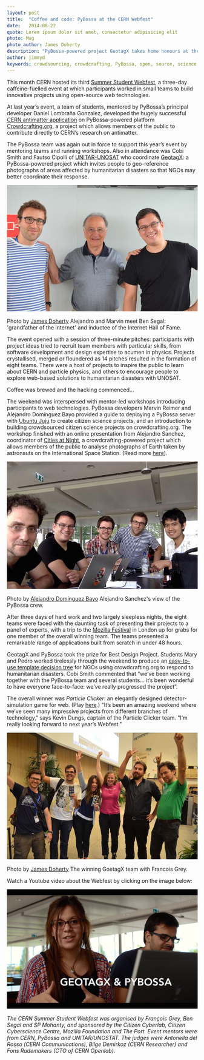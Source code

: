 ```yaml
---
layout: post
title:  "Coffee and code: PyBossa at the CERN Webfest"
date:   2014-08-22 
quote: Lorem ipsum dolor sit amet, consectetur adipisicing elit
photo: Mug
photo_author: James Doherty
description: "PyBossa-powered project GeotagX takes home honours at the CERN Summer Student Webfest"
author: jimmyd
keywords: crowdsourcing, crowdcrafting, PyBossa, open, source, science, citizen, opensource, NASA, ESA 
---
```


This month CERN hosted its third [Summer Student Webfest](http://webfest.web.cern.ch/), a three-day caffeine-fuelled event at which participants worked in small teams to build innovative projects using open-source web technologies. 

At last year’s event, a team of students, mentored by PyBossa’s principal developer Daniel Lombraña Gonzalez, developed the hugely successful [CERN antimatter application](/crowdcrafting) on PyBossa-powered platform [Crowdcrafting.org](/crowdcrafting), a project which allows members of the public to contribute directly to CERN’s research on antimatter. 

The PyBossa team was again out in force to support this year’s event by mentoring teams and running workshops. Also in attendance was Cobi Smith and Fautso Cipolli of [UNITAR-UNOSAT](http://www.unitar.org/unosat/) who coordinate [GeotagX](http://geotagx.org/): a PyBossa-powered project which invites people to geo-reference photographs of areas affected by humanitarian disasters so that NGOs may better coordinate their response.

![alttext](/assets/img/blog/Ben.jpg "Courtesy of James Doherty")
<p class="post-caption">Photo by <a href="http://www.quantumdiaries.org/author/james-doherty/">James Doherty</a> Alejandro and Marvin meet Ben Segal: 'grandfather of the internet' and inductee of the Internet Hall of Fame.</p>


The event opened with a session of three-minute pitches: participants with project ideas tried to recruit team members with particular skills, from software development and design expertise to acumen in physics. Projects crystallised, merged or floundered as 14 pitches resulted in the formation of eight teams. There were a host of projects to inspire the public to learn about CERN and particle physics, and others to encourage people to explore web-based solutions to humanitarian disasters with UNOSAT.

Coffee was brewed and the hacking commenced…

The weekend was interspersed with mentor-led workshops introducing participants to web technologies. PyBossa developers Marvin Reimer and Alejandro Domínguez Bayo provided a guide to deploying a PyBossa server with [Ubuntu Juju](https://juju.ubuntu.com/Juju) to create citizen science projects, and an introduction to building crowdsourced citizen science projects on crowdcrafting.org. The workshop finished with an online presentation from Alejandro Sanchez, coordinator of [Cities at Night](http://www.citiesatnight.org/), a crowdcrafting-powered project which allows members of the public to analyse photographs of Earth taken by astronauts on the International Space Station. (Read more [here](/blog/2014/07/23/Cities_at_Night.html)).

![alttext](/assets/img/blog/C4N.jpg "Courtesy of Alejandro Domínguez Bayo ")
<p class="post-caption">Photo by <a href="https://www.linkedin.com/in/alejandrodob">Alejandro Domínguez Bayo</a> Alejandro Sanchez's view of the PyBossa crew.</p>

After three days of hard work and two largely sleepless nights, the eight teams were faced with the daunting task of presenting their projects to a panel of experts, with a trip to the [Mozilla Festival](http://2014.mozillafestival.org/) in London up for grabs for one member of the overall winning team. The teams presented a remarkable range of applications built from scratch in under 48 hours. 

GeotagX and PyBossa took the prize for Best Design Project. Students Mary and Pedro worked tirelessly through the weekend to produce an [easy-to-use template decision tree](/crowdcrafting) for NGOs using crowdcrafting.org to respond to humanitarian disasters. Cobi Smith commented that “we’ve been working together with the PyBossa team and several students… it’s been wonderful to have everyone face-to-face: we’ve really progressed the project”.

The overall winner was *Particle Clicker*: an elegantly designed detector-simulation game for web. (Play [here](http://particle-clicker.web.cern.ch/particle-clicker/).) "It’s been an amazing weekend where we’ve seen many impressive projects from different branches of technology," says Kevin Dungs, captain of the Particle Clicker team. "I’m really looking forward to next year’s Webfest."

![alttext](/assets/img/blog/GeotagX.jpg "Courtesy of James Doherty")
<p class="post-caption">Photo by <a href="http://www.quantumdiaries.org/author/james-doherty/">James Doherty</a> The winning GoetagX team with Francois Grey.</p>

Watch a Youtube video about the Webfest by clicking on the image below:

[![alttext](/assets/img/blog/Youtube.png "Courtesy of James Doherty")](https://www.youtube.com/watch?v=wP_CC-DmeaQ)

*The CERN Summer Student Webfest was organised by François Grey, Ben Segal and SP Mohanty, and sponsored by the Citizen Cyberlab, Citizen Cyberscience Centre, Mozilla Foundation and The Port. Event mentors were from CERN, PyBossa and UNITAR/UNOSTAT. The judges were Antonella del Rosso (CERN Communications), Bilge Demirkoz (CERN Researcher) and Fons Rademakers (CTO of CERN Openlab)*.

